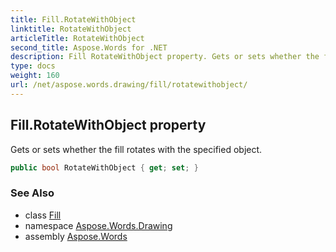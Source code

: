 ```yaml
---
title: Fill.RotateWithObject
linktitle: RotateWithObject
articleTitle: RotateWithObject
second_title: Aspose.Words for .NET
description: Fill RotateWithObject property. Gets or sets whether the fill rotates with the specified object in C#.
type: docs
weight: 160
url: /net/aspose.words.drawing/fill/rotatewithobject/
---
```

## Fill.RotateWithObject property

Gets or sets whether the fill rotates with the specified object.

```csharp
public bool RotateWithObject { get; set; }
```

### See Also

* class [Fill](../)
* namespace [Aspose.Words.Drawing](../../fill/)
* assembly [Aspose.Words](../../../)
